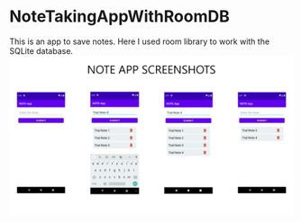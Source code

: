 # NoteTakingAppWithRoomDB
This is an app to save notes. Here I used room library to work with the SQLite database.
![Note Application Screenshots](https://github.com/AtharvaMahamuni/NoteTakingAppWithRoomDB/blob/main/NOTE-APP.png)

